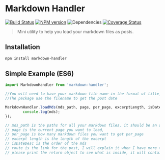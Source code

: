 # Markdown Handler

[![Build Status](https://travis-ci.org/Hao-Luo/markdown-handler.svg?branch=master)](https://travis-ci.org/Hao-Luo/markdown-handler)
[![NPM version](https://img.shields.io/npm/v/markdown-handler.svg?style=flat)](https://www.npmjs.org/package/markdown-handler)
![Dependencies](https://img.shields.io/david/Hao-Luo/markdown-handler)
[![Coverage Status](https://coveralls.io/repos/github/Hao-Luo/markdown-handler/badge.svg?branch=master)](https://coveralls.io/github/Hao-Luo/markdown-handler?branch=master)

> Mini utility to help you load your markdown files as posts.

## Installation

```bash
npm install markdown-handler
```

## Simple Example (ES6)

```js
import MarkdownHandler from 'markdown-handler';

//You will need to have your markdown file name in the format of title_yyyy-mm-dd, such as today-is-a-good-day_2019-03-21
//The package use the filename to get the post date

MarkdownHandler.loadMds(mds_path, page, per_page, excerptLength, isDateDesc, route).then((mds) => {
        console.log(mds);
});

// mds_path is the paths for all your markdown files, it should be an array
// page is the current page you want to load,
// per_page is how many markdown files you want to get per_page
// excerpt length is the length of the excerpt
// isDateDesc is the order of the mds
// route is the link for the post, I will explain it when I have more time.
// please print the return object to see what is inside, it will contain thumbnail, title, content, date and link
```

